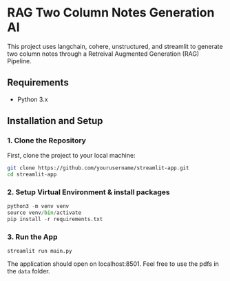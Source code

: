 # RAG Two Column Notes Generation AI

This project uses langchain, cohere, unstructured, and streamlit to generate two column notes through a Retreival Augmented Generation (RAG) Pipeline.

## Requirements
- Python 3.x


## Installation and Setup

### 1. Clone the Repository
First, clone the project to your local machine:
```bash
git clone https://github.com/yourusername/streamlit-app.git
cd streamlit-app
```
### 2. Setup Virtual Environment & install packages
```python
python3 -m venv venv
source venv/bin/activate
pip install -r requirements.txt
```
### 3. Run the App
```
streamlit run main.py
```
The application should open on localhost:8501. Feel free to use the pdfs in the  ```data``` folder.